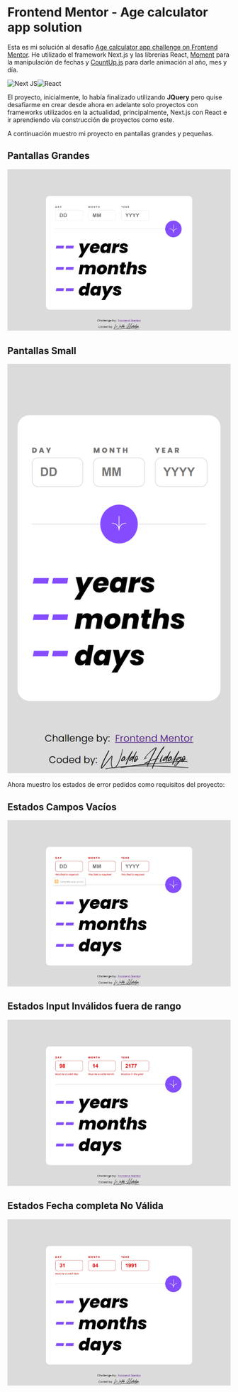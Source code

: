 # Frontend Mentor - Age calculator app solution

Esta es mi solución al desafío [Age calculator app challenge on Frontend Mentor](https://www.frontendmentor.io/challenges/age-calculator-app-dF9DFFpj-Q). He utilizado el framework Next.js y las librerías React, [Moment](https://momentjs.com/) para la manipulación de fechas y [CountUp.js](https://inorganik.github.io/countUp.js/) para darle animación al año, mes y día.

![Next JS](https://img.shields.io/badge/Next-black?style=for-the-badge&logo=next.js&logoColor=white)![React](https://img.shields.io/badge/react-%2320232a.svg?style=for-the-badge&logo=react&logoColor=%2361DAFB)

El proyecto, inicialmente, lo había finalizado utilizando **JQuery** pero quise desafiarme en crear desde ahora en adelante solo proyectos con frameworks utilizados en la actualidad, principalmente, Next.js con React e ir aprendiendo vía construcción de proyectos como este.

A continuación muestro mi proyecto en pantallas grandes y pequeñas.

## Pantallas Grandes

![Proyecto en pantallas grandes](./public/images/screenshots/big_devices.webp)

## Pantallas Small

![Proyecto en pantallas small](./public/images/screenshots/small_devices.png)

Ahora muestro los estados de error pedidos como requisitos del proyecto:

## Estados Campos Vacíos

![Error campos vacíos](./public/images/screenshots/error_empty.webp)

## Estados Input Inválidos fuera de rango

![Error campos inválidos](./public/images/screenshots/error_invalid.webp)

## Estados Fecha completa No Válida

![Error fecha completa no válida](./public/images/screenshots/error_whole_form.webp)
